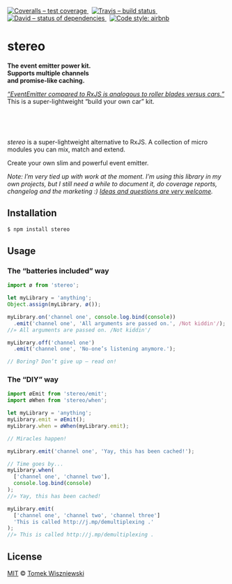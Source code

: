 [![Coveralls – test coverage
](https://img.shields.io/coveralls/tomekwi/stereo.svg?style=flat-square)
](https://coveralls.io/r/tomekwi/stereo)
 [![Travis – build status
](https://img.shields.io/travis/tomekwi/stereo/master.svg?style=flat-square)
](https://travis-ci.org/tomekwi/stereo)
 [![David – status of dependencies
](https://img.shields.io/david/tomekwi/stereo.svg?style=flat-square)
](https://david-dm.org/tomekwi/stereo)
 [![Code style: airbnb
](https://img.shields.io/badge/code%20style-airbnb-blue.svg?style=flat-square)
](https://github.com/airbnb/javascript)




stereo
======

**The event emitter power kit.**  
**Supports multiple channels**  
**and promise-like caching.**

[*“EventEmitter compared to RxJS is analogous to roller blades versus cars.”*](http://futurice.com/blog/reactive-mvc-and-the-virtual-dom/) This is a super-lightweight “build your own car” kit.

 

 

*stereo* is a super-lightweight alternative to RxJS. A collection of micro modules you can mix, match and extend.

Create your own slim and powerful event emitter.

*Note: I’m very tied up with work at the moment. I’m using this library in my own projects, but I still need a while to document it, do coverage reports, changelog and the marketing :) [Ideas and questions are very welcome](http://github.com/tomekwi/stereo/issues).*




Installation
------------

```sh
$ npm install stereo
```




Usage
-----


### The “batteries included” way

```js
import ø from 'stereo';

let myLibrary = 'anything';
Object.assign(myLibrary, ø());

myLibrary.on('channel one', console.log.bind(console))
  .emit('channel one', 'All arguments are passed on.', /Not kiddin'/);
//» All arguments are passed on. /Not kiddin'/

myLibrary.off('channel one')
  .emit('channel one', 'No-one’s listening anymore.');

// Boring? Don’t give up – read on!
```


### The “DIY” way

```js
import øEmit from 'stereo/emit';
import øWhen from 'stereo/when';

let myLibrary = 'anything';
myLibrary.emit = øEmit();
myLibrary.when = øWhen(myLibrary.emit);

// Miracles happen!

myLibrary.emit('channel one', 'Yay, this has been cached!');

// Time goes by...
myLibrary.when(
  ['channel one', 'channel two'],
  console.log.bind(console)
);
//» Yay, this has been cached!

myLibrary.emit(
  ['channel one', 'channel two', 'channel three']
  'This is called http://j.mp/demultiplexing .'
);
//» This is called http://j.mp/demultiplexing .
```




License
-------

[MIT][] © [Tomek Wiszniewski][]

[MIT]: ./License.md
[Tomek Wiszniewski]: https://github.com/tomekwi
